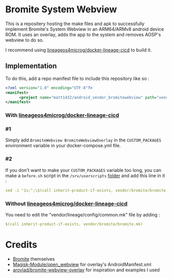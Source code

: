 # Bromite System Webview

This is a repositery hosting the make files and apk to successfully implement Bromite's System Webview in an ARM64/ARMv8 android device ROM. It uses an overlay, adds the app to the system and removes AOSP's webview to do so. 

I recommend using [lineageos4microg/docker-lineage-cicd](https://github.com/lineageos4microg/docker-lineage-cicd) to build it.

## Implementation
To do this, add a repo manifest file to include this repository like so :
```xml
<?xml version="1.0" encoding="UTF-8"?>
<manifest>
	  <project name="matt1432/android_vendor_bromitewebview" path="vendor/bromite" remote="github" revision="master" />
</manifest>
```
### With [lineageos4microg/docker-lineage-cicd](https://github.com/lineageos4microg/docker-lineage-cicd)

### \#1
Simply add `BromiteWebview BromiteWebviewOverlay` in the `CUSTOM_PACKAGES` environment variable in your docker-compose.yml file.


### \#2
If you don't want to make your `CUSTOM_PACKAGES` variable too long, you can make a `before.sh` script in the `/srv/userscripts` [folder](https://github.com/lineageos4microg/docker-lineage-cicd#volumes) and add this line in it :

```yml
sed -i "1s;^;\$(call inherit-product-if-exists, vendor/bromite/bromite.mk)\n\n;" "/srv/src/LINEAGE_19_1/vendor/lineage/config/common.mk"
```
### Without [lineageos4microg/docker-lineage-cicd](https://github.com/lineageos4microg/docker-lineage-cicd)
You need to edit the "vendor/lineage/config/common.mk" file by adding :

```yml
$(call inherit-product-if-exists, vendor/bromite/bromite.mk)
```

# Credits

* [Bromite](https://github.com/bromite/bromite) themselves
* [Magisk-Module/open_webview](https://github.com/Magisk-Modules-Alt-Repo/open_webview) for overlay's AndroidManifest.xml
* [arovlad/bromite-webview-overlay](https://github.com/arovlad/bromite-webview-overlay) for inspiration and examples I used
